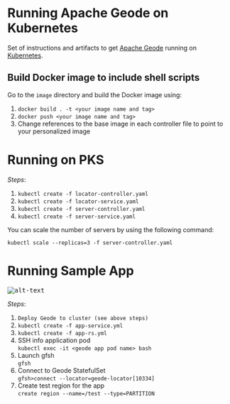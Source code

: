 # Running Apache Geode on Kubernetes

Set of instructions and artifacts to get [Apache Geode](http://geode.incubator.apache.org) running on [Kubernetes](http://kubernetes.io/).

## Build Docker image to include shell scripts

Go to the `image` directory and build the Docker image using:

1. `docker build . -t <your image name and tag>`
1. `docker push <your image name and tag>`
1. Change references to the base image in each controller file to point to your personalized image

# Running on PKS

*Steps*:

1. `kubectl create -f locator-controller.yaml`
1. `kubectl create -f locator-service.yaml`
1. `kubectl create -f server-controller.yaml`
1. `kubectl create -f server-service.yaml`

You can scale the number of servers by using the following command:

`kubectl scale --replicas=3 -f server-controller.yaml`

# Running Sample App

<kbd>![alt-text](https://github.com/azwickey-pivotal/geode-kubernetes/blob/master/screenshot.png)</kbd>

*Steps*:

1. `Deploy Geode to cluster (see above steps)`
1. `kubectl create -f app-service.yml`
1. `kubectl create -f app-rs.yml`
1. SSH info application pod<br>`kubectl exec -it <geode app pod name> bash`
1. Launch gfsh<br>`gfsh`
1. Connect to Geode StatefulSet<br>`gfsh>connect --locator=geode-locator[10334]`
1. Create test region for the app<br>`create region --name=/test --type=PARTITION`
